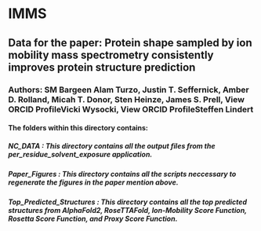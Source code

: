 # IMMS
## Data for the paper: Protein shape sampled by ion mobility mass spectrometry consistently improves protein structure prediction
### Authors: SM Bargeen Alam Turzo, Justin T. Seffernick, Amber D. Rolland, Micah T. Donor, Sten Heinze, James S. Prell,  View ORCID ProfileVicki Wysocki,  View ORCID ProfileSteffen Lindert

#### The folders within this directory contains:
#####	**NC_DATA** : This directory contains all the output files from the per\_residue\_solvent\_exposure application.
#####	**Paper_Figures** : This directory contains all the scripts neccessary to regenerate the figures in the paper mention above.
#####	**Top_Predicted_Structures** : This directory contains all the top predicted structures from AlphaFold2, RoseTTAFold, Ion-Mobility Score Function, Rosetta Score Function, and  Proxy Score Function.
